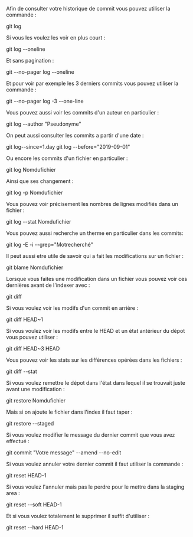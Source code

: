 Afin de consulter votre historique de commit vous pouvez utiliser la commande :

git log

Si vous les voulez les voir en plus court :

git log --oneline

Et sans pagination :

git --no-pager log --oneline

Et pour voir par exemple les 3 derniers commits vous pouvez utiliser la commande :

git --no-pager log -3 --one-line

Vous pouvez aussi voir les commits d'un auteur en particulier :

git log --author "Pseudonyme"

On peut aussi consulter les commits a partir d'une date :

git log--since=1.day
git log --before="2019-09-01"

Ou encore les commits d'un fichier en particulier :

git log Nomdufichier

Ainsi que ses changement :

git log -p Nomdufichier

Vous pouvez voir précisement les nombres de lignes modifiés dans un fichier :

git log --stat Nomdufichier

Vous pouvez aussi recherche un therme en particulier dans les commits:

git log -E -i --grep="Motrecherché"

Il peut aussi etre utile de savoir qui a fait les modifications sur un fichier :

git blame Nomdufichier

Lorsque vous faites une modification dans un fichier vous pouvez voir ces dernières avant de l'indexer avec :

git diff

Si vous voulez voir les modifs d'un commit en arrière :

git diff HEAD~1

Si vous voulez voir les modifs entre le HEAD et un état antérieur du dépot vous pouvez utiliser :

git diff HEAD~3 HEAD

Vous pouvez voir les stats sur les différences opérées dans les fichiers : 

git diff --stat

Si vous voulez remettre le dépot dans l'état dans lequel il se trouvait juste avant une modification :

git restore Nomdufichier

Mais si on ajoute le fichier dans l'index il faut taper :

git restore --staged

Si vous voulez modifier le message du dernier commit que vous avez effectué :

git commit "Votre message" --amend --no-edit

Si vous voulez annuler votre dernier commit il faut utiliser la commande :

git reset HEAD-1

Si vous voulez l'annuler mais pas le perdre pour le mettre dans la staging area :

git reset --soft HEAD-1

Et si vous voulez totalement le supprimer il suffit d'utiliser :

git reset --hard HEAD-1 